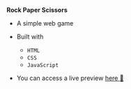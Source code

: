 **Rock Paper Scissors**
- A simple web game 

- Built with 
    - `HTML`
    - `CSS`
    - `JavaScript`

- You can access a live preview [here :link:](https://mhmadalaa.github.io/rock-paper-scissors/)
  
